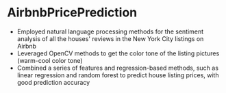 # AirbnbPricePrediction

- Employed natural language processing methods for the sentiment analysis of all the houses' reviews in the New York City listings on Airbnb
- Leveraged OpenCV methods to get the color tone of the listing pictures (warm-cool color tone)
- Combined a series of features and regression-based methods, such as linear regression and random forest to predict house listing prices, with good prediction accuracy
